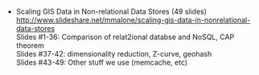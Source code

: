 * Scaling GIS Data in Non-relational Data Stores (49 slides)
<br> http://www.slideshare.net/mmalone/scaling-gis-data-in-nonrelational-data-stores
<br> Slides #1-36:  Comparison of relat2ional databse and NoSQL, CAP theorem
<br> Slides #37-42: dimensionality reduction, Z-curve, geohash
<br> Slides #43-49: Other stuff we use (memcache, etc)
